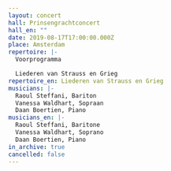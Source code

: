 ```yaml
---
layout: concert
hall: Prinsengrachtconcert
hall_en: ""
date: 2019-08-17T17:00:00.000Z
place: Amsterdam
repertoire: |-
  Voorprogramma

  Liederen van Strauss en Grieg
repertoire_en: Liederen van Strauss en Grieg
musicians: |-
  Raoul Steffani, Bariton
  Vanessa Waldhart, Sopraan
  Daan Boertien, Piano
musicians_en: |-
  Raoul Steffani, Baritone
  Vanessa Waldhart, Soprano
  Daan Boertien, Piano
in_archive: true
cancelled: false
---
```

